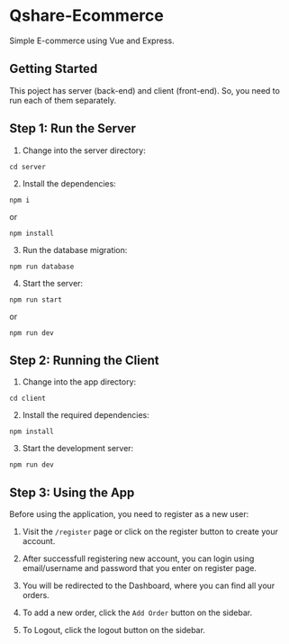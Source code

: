 # Qshare-Ecommerce

Simple E-commerce using Vue and Express.

## Getting Started

This poject has server (back-end) and client (front-end).
So, you need to run each of them separately.

## Step 1: Run the Server

1. Change into the server directory:

```
cd server
```

2. Install the dependencies:

```
npm i
```

or

```
npm install
```

3. Run the database migration:

```
npm run database
```

4. Start the server:

```
npm run start
```

or

```
npm run dev
```

## Step 2: Running the Client

1. Change into the app directory:

```
cd client
```

2. Install the required dependencies:

```
npm install
```

3. Start the development server:

```
npm run dev
```

## Step 3: Using the App

Before using the application, you need to register as a new user:

1. Visit the `/register` page or click on the register button to create your account.

2. After successfull registering new account, you can login using email/username and password that you enter on register page.

3. You will be redirected to the Dashboard, where you can find all your orders.

4. To add a new order, click the `Add Order` button on the sidebar.

5. To Logout, click the logout button on the sidebar.
